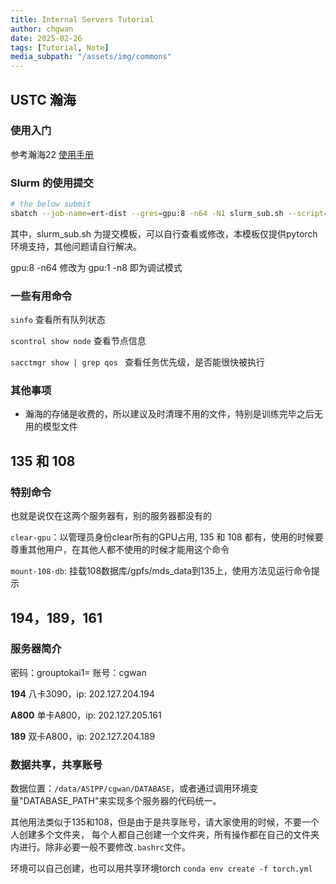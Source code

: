 ```yaml
---
title: Internal Servers Tutorial
author: chgwan
date: 2025-02-26
tags: [Tutorial, Note]
media_subpath: "/assets/img/commons"
--- 
```

## USTC 瀚海
### 使用入门
参考瀚海22 [使用手册](https://scc.ustc.edu.cn/389/list.htm?from=kdocs_link)

### Slurm 的使用提交
```bash
# the below submit
sbatch --job-name=ert-dist --gres=gpu:8 -n64 -N1 slurm_sub.sh --script=<script-path> --config=<config_path>
```

其中，slurm_sub.sh 为提交模板，可以自行查看或修改，本模板仅提供pytorch环境支持，其他问题请自行解决。

gpu:8 -n64 修改为 gpu:1 -n8  即为调试模式

### 一些有用命令
`sinfo` 查看所有队列状态

`scontrol show node` 查看节点信息

`sacctmgr show | grep qos ` 查看任务优先级，是否能很快被执行

### 其他事项
- 瀚海的存储是收费的，所以建议及时清理不用的文件，特别是训练完毕之后无用的模型文件

## 135 和 108

### 特别命令

也就是说仅在这两个服务器有，别的服务器都没有的

`clear-gpu`：以管理员身份clear所有的GPU占用, 135 和 108 都有，使用的时候要尊重其他用户，在其他人都不使用的时候才能用这个命令

`mount-108-db`: 挂载108数据库/gpfs/mds_data到135上，使用方法见运行命令提示


## 194，189，161

### 服务器简介

密码：grouptokai1=  账号：cgwan

**194**  八卡3090，ip: 202.127.204.194 

**A800** 单卡A800，ip: 202.127.205.161

**189**  双卡A800，ip: 202.127.204.189

### 数据共享，共享账号

数据位置：`/data/ASIPP/cgwan/DATABASE`，或者通过调用环境变量"DATABASE_PATH"来实现多个服务器的代码统一。

其他用法类似于135和108，但是由于是共享账号，请大家使用的时候，不要一个人创建多个文件夹，
每个人都自己创建一个文件夹，所有操作都在自己的文件夹内进行。除非必要一般不要修改`.bashrc`文件。

环境可以自己创建，也可以用共享环境torch `conda env create -f torch.yml`

